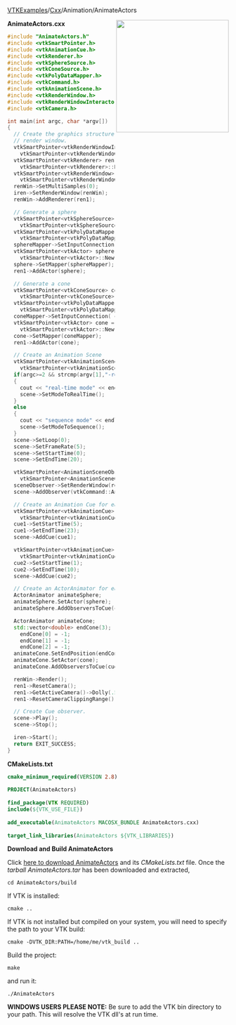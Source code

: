 [VTKExamples](/index/)/[Cxx](/Cxx)/Animation/AnimateActors

<img align="right" src="https://github.com/lorensen/VTKExamples/blob/gh-pages/Testing/Baseline/Animation/TestAnimateActors.png?raw=true" width="256" />

**AnimateActors.cxx**
```c++
#include "AnimateActors.h"
#include <vtkSmartPointer.h>
#include <vtkAnimationCue.h>
#include <vtkRenderer.h>
#include <vtkSphereSource.h>
#include <vtkConeSource.h>
#include <vtkPolyDataMapper.h>
#include <vtkCommand.h>
#include <vtkAnimationScene.h>
#include <vtkRenderWindow.h>
#include <vtkRenderWindowInteractor.h>
#include <vtkCamera.h>

int main(int argc, char *argv[])
{
  // Create the graphics structure. The renderer renders into the
  // render window.
  vtkSmartPointer<vtkRenderWindowInteractor> iren =
    vtkSmartPointer<vtkRenderWindowInteractor>::New();
  vtkSmartPointer<vtkRenderer> ren1 =
    vtkSmartPointer<vtkRenderer>::New();
  vtkSmartPointer<vtkRenderWindow> renWin =
    vtkSmartPointer<vtkRenderWindow>::New();
  renWin->SetMultiSamples(0);
  iren->SetRenderWindow(renWin);
  renWin->AddRenderer(ren1);

  // Generate a sphere
  vtkSmartPointer<vtkSphereSource> sphereSource =
    vtkSmartPointer<vtkSphereSource>::New();
  vtkSmartPointer<vtkPolyDataMapper> sphereMapper =
    vtkSmartPointer<vtkPolyDataMapper>::New();
  sphereMapper->SetInputConnection( sphereSource->GetOutputPort());
  vtkSmartPointer<vtkActor> sphere =
    vtkSmartPointer<vtkActor>::New();
  sphere->SetMapper(sphereMapper);
  ren1->AddActor(sphere);

  // Generate a cone
  vtkSmartPointer<vtkConeSource> coneSource =
    vtkSmartPointer<vtkConeSource>::New();
  vtkSmartPointer<vtkPolyDataMapper> coneMapper =
    vtkSmartPointer<vtkPolyDataMapper>::New();
  coneMapper->SetInputConnection( coneSource->GetOutputPort());
  vtkSmartPointer<vtkActor> cone =
    vtkSmartPointer<vtkActor>::New();
  cone->SetMapper(coneMapper);
  ren1->AddActor(cone);

  // Create an Animation Scene
  vtkSmartPointer<vtkAnimationScene> scene =
    vtkSmartPointer<vtkAnimationScene>::New();
  if(argc>=2 && strcmp(argv[1],"-real")==0)
  {
    cout << "real-time mode" << endl;
    scene->SetModeToRealTime();
  }
  else
  {
    cout << "sequence mode" << endl;
    scene->SetModeToSequence();
  }
  scene->SetLoop(0);
  scene->SetFrameRate(5);
  scene->SetStartTime(0);
  scene->SetEndTime(20);

  vtkSmartPointer<AnimationSceneObserver> sceneObserver =
    vtkSmartPointer<AnimationSceneObserver>::New();
  sceneObserver->SetRenderWindow(renWin);
  scene->AddObserver(vtkCommand::AnimationCueTickEvent,sceneObserver);

  // Create an Animation Cue for each actor
  vtkSmartPointer<vtkAnimationCue> cue1 =
    vtkSmartPointer<vtkAnimationCue>::New();
  cue1->SetStartTime(5);
  cue1->SetEndTime(23);
  scene->AddCue(cue1);

  vtkSmartPointer<vtkAnimationCue> cue2 =
    vtkSmartPointer<vtkAnimationCue>::New();
  cue2->SetStartTime(1);
  cue2->SetEndTime(10);
  scene->AddCue(cue2);

  // Create an ActorAnimator for each actor;
  ActorAnimator animateSphere;
  animateSphere.SetActor(sphere);
  animateSphere.AddObserversToCue(cue1);

  ActorAnimator animateCone;
  std::vector<double> endCone(3);
    endCone[0] = -1;
    endCone[1] = -1;
    endCone[2] = -1;
  animateCone.SetEndPosition(endCone);
  animateCone.SetActor(cone);
  animateCone.AddObserversToCue(cue2);

  renWin->Render();
  ren1->ResetCamera();
  ren1->GetActiveCamera()->Dolly(.5);
  ren1->ResetCameraClippingRange();

  // Create Cue observer.
  scene->Play();
  scene->Stop();

  iren->Start();
  return EXIT_SUCCESS;
}
```
**CMakeLists.txt**
```cmake
cmake_minimum_required(VERSION 2.8)
 
PROJECT(AnimateActors)
 
find_package(VTK REQUIRED)
include(${VTK_USE_FILE})
 
add_executable(AnimateActors MACOSX_BUNDLE AnimateActors.cxx)
 
target_link_libraries(AnimateActors ${VTK_LIBRARIES})
```

**Download and Build AnimateActors**

Click [here to download AnimateActors](https://github.com/lorensen/VTKWikiExamplesTarballs/raw/master/AnimateActors.tar) and its *CMakeLists.txt* file.
Once the *tarball AnimateActors.tar* has been downloaded and extracted,
```
cd AnimateActors/build 
```
If VTK is installed:
```
cmake ..
```
If VTK is not installed but compiled on your system, you will need to specify the path to your VTK build:
```
cmake -DVTK_DIR:PATH=/home/me/vtk_build ..
```
Build the project:
```
make
```
and run it:
```
./AnimateActors
```
**WINDOWS USERS PLEASE NOTE:** Be sure to add the VTK bin directory to your path. This will resolve the VTK dll's at run time.

